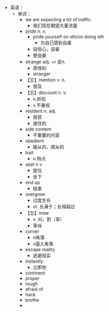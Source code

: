 - 英语：
	- 单词：
		- we are expecting a lot of traffic.
			- 我们现在期望大量流量
		- pride n. v.
			- pride yourself on sth/on doing sth
				- 为自己感到自豪
			- 自信心，自豪
			- 使自豪
		- strange adj. +r 变n.
			- 奇怪的
			- stranger
		- 【忘】mention v. n.
			- 提及
		- 【忘】discount n. v.
			- n.折扣
			- v.不重视
		- resident n. adj.
			- 居民
			- 居住的
		- side content
			- 不重要的内容
		- obedient
			- 服从的，顺从的
		- trait
			- n.特点
		- seat n v
			- 座位
			- 坐下
		- end up
			- 结束
		- overgrow
			- 过度生长
			- vt. 长满于；长得超过
		- 【忘】mow
			- v. 刈，割（草）
			- 草垛
		- corner
			- n角落
			- v逼入角落
		- escape reality
			- 逃避现实
		- instantly
			- 立即地
		- continent
		- proper
		- rough
		- afraid of
		- hack
		- brothe
		-